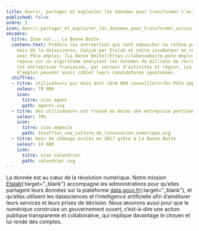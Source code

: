 ```yaml
---
title: Ouvrir, partager et exploiter les données pour transformer l’action publique
published: false
ordre: 2
icon: Ouvrir_partager_et_exploiter_les_donnees_pour_transformer_action_publique.svg
encadre:
  titre: Zoom sur... La Bonne Boîte
  contenu-text: Prédire les entreprises qui vont embaucher ne relève pas de la voyance…
    mais de la datascience. Conçue par Etalab et notre incubateur en collaboration
    avec Pôle emploi, [La Bonne Boîte](https://labonneboite.pole-emploi.fr/){:target="_blank"}
    repose sur un algorithme analysant les données de millions de recrutements dans
    les entreprises françaises, par secteur d’activités et région. Les demandeurs
    d’emploi peuvent ainsi cibler leurs candidatures spontanées.
  chiffres:
  - titre: utilisateurs par mois dont <b>9 000 conseillers</b> Pôle emploi
    valeur: 70 000
    icon:
      titre: icon agent
      path: agents.svg
  - titre: des utilisateurs ont trouvé au moins une entreprise pertinente à contacter
    valeur: 70%
    icon:
      titre: icon ampoule
      path: Insuffler_une_culture_de_linnovation_numerique.svg
  - titre: mois de chômage évités en 2017 grâce à La Bonne Boîte
    valeur: 24 000
    icon:
      titre: icon calendrier
      path: calendrier.svg
---
```


La donnée est au cœur de la révolution numérique. Notre mission [Etalab](https://etalab.gouv.fr){:target="_blank"} accompagne les administrations pour qu’elles partagent leurs données sur la plateforme [data.gouv.fr](https://data.gouv.fr){:target="_blank"}, et qu’elles utilisent les datasciences et l’intelligence artificielle afin d’améliorer leurs services et leurs prises de décision. Nous œuvrons aussi pour que le numérique construise un gouvernement ouvert, c’est-à-dire une action publique transparente et collaborative, qui implique davantage le citoyen et lui rende des comptes.
